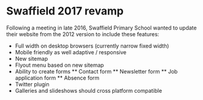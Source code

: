 # Swaffield 2017 revamp

Following a meeting in late 2016, Swaffield Primary School wanted to update their website from the 2012 version to include these features:

* Full width on desktop browsers (currently narrow fixed width)
* Mobile friendly as well adaptive / responsive
* New sitemap 
* Flyout menu based on new sitemap
* Ability to create forms
** Contact form
** Newsletter form
** Job application form
** Absence form
* Twitter plugin
* Galleries and slideshows should cross platform compatible
